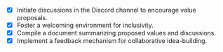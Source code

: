 - [x] Initiate discussions in the Discord channel to encourage value proposals.
- [x] Foster a welcoming environment for inclusivity.
- [x] Compile a document summarizing proposed values and discussions.
- [x] Implement a feedback mechanism for collaborative idea-building.